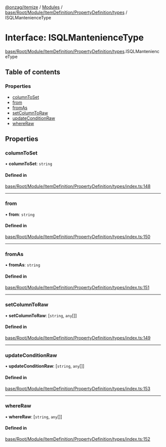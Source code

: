 [@onzag/itemize](../README.md) / [Modules](../modules.md) / [base/Root/Module/ItemDefinition/PropertyDefinition/types](../modules/base_Root_Module_ItemDefinition_PropertyDefinition_types.md) / ISQLMantenienceType

# Interface: ISQLMantenienceType

[base/Root/Module/ItemDefinition/PropertyDefinition/types](../modules/base_Root_Module_ItemDefinition_PropertyDefinition_types.md).ISQLMantenienceType

## Table of contents

### Properties

- [columnToSet](base_Root_Module_ItemDefinition_PropertyDefinition_types.ISQLMantenienceType.md#columntoset)
- [from](base_Root_Module_ItemDefinition_PropertyDefinition_types.ISQLMantenienceType.md#from)
- [fromAs](base_Root_Module_ItemDefinition_PropertyDefinition_types.ISQLMantenienceType.md#fromas)
- [setColumnToRaw](base_Root_Module_ItemDefinition_PropertyDefinition_types.ISQLMantenienceType.md#setcolumntoraw)
- [updateConditionRaw](base_Root_Module_ItemDefinition_PropertyDefinition_types.ISQLMantenienceType.md#updateconditionraw)
- [whereRaw](base_Root_Module_ItemDefinition_PropertyDefinition_types.ISQLMantenienceType.md#whereraw)

## Properties

### columnToSet

• **columnToSet**: `string`

#### Defined in

[base/Root/Module/ItemDefinition/PropertyDefinition/types/index.ts:148](https://github.com/onzag/itemize/blob/5c2808d3/base/Root/Module/ItemDefinition/PropertyDefinition/types/index.ts#L148)

___

### from

• **from**: `string`

#### Defined in

[base/Root/Module/ItemDefinition/PropertyDefinition/types/index.ts:150](https://github.com/onzag/itemize/blob/5c2808d3/base/Root/Module/ItemDefinition/PropertyDefinition/types/index.ts#L150)

___

### fromAs

• **fromAs**: `string`

#### Defined in

[base/Root/Module/ItemDefinition/PropertyDefinition/types/index.ts:151](https://github.com/onzag/itemize/blob/5c2808d3/base/Root/Module/ItemDefinition/PropertyDefinition/types/index.ts#L151)

___

### setColumnToRaw

• **setColumnToRaw**: [`string`, `any`[]]

#### Defined in

[base/Root/Module/ItemDefinition/PropertyDefinition/types/index.ts:149](https://github.com/onzag/itemize/blob/5c2808d3/base/Root/Module/ItemDefinition/PropertyDefinition/types/index.ts#L149)

___

### updateConditionRaw

• **updateConditionRaw**: [`string`, `any`[]]

#### Defined in

[base/Root/Module/ItemDefinition/PropertyDefinition/types/index.ts:153](https://github.com/onzag/itemize/blob/5c2808d3/base/Root/Module/ItemDefinition/PropertyDefinition/types/index.ts#L153)

___

### whereRaw

• **whereRaw**: [`string`, `any`[]]

#### Defined in

[base/Root/Module/ItemDefinition/PropertyDefinition/types/index.ts:152](https://github.com/onzag/itemize/blob/5c2808d3/base/Root/Module/ItemDefinition/PropertyDefinition/types/index.ts#L152)
